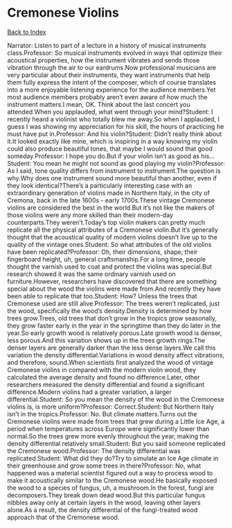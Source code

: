 # Cremonese Violins
[Back to Index](https://github.com/windows10010/tpoExtractor/blog/master/README.md)

Narrator: Listen to part of a lecture in a history of musical instruments class.Professor: So musical instruments evolved in ways that optimize their acoustical properties, how the instrument vibrates and sends those vibration through the air to our eardrums.Now professional musicians are very particular about their instruments, they want instruments that help them fully express the intent of the composer, which of course translates into a more enjoyable listening experience for the audience members.Yet most audience members probably aren’t even aware of how much the instrument matters.I mean, OK. Think about the last concert you attended.When you applauded, what went through your mind?Student: I recently heard a violinist who totally blew me away.So when I applauded, I guess I was showing my appreciation for his skill, the hours of practicing he must have put in.Professor: And his violin?Student: Didn’t really think about it.It looked exactly like mine, which is inspiring in a way knowing my violin could also produce beautiful tones, that maybe I would sound that good someday.Professor: I hope you do.But if your violin isn’t as good as his…Student: You mean he might not sound as good playing my violin?Professor: As I said, tone quality differs from instrument to instrument.The question is why.Why does one instrument sound more beautiful than another, even if they look identical?There’s a particularly interesting case with an extraordinary generation of violins made in Northern Italy, in the city of Cremona, back in the late 1600s - early 1700s.These vintage Cremonese violins are considered the best in the world.But it’s not like the makers of those violins were any more skilled than their modern-day counterparts.They weren’t.Today’s top violin makers can pretty much replicate all the physical attributes of a Cremonese violin.But it’s generally thought that the acoustical quality of modern violins doesn’t live up to the quality of the vintage ones.Student: So what attributes of the old violins have been replicated?Professor: Oh, their dimensions, shape, their fingerboard height, uh, general craftsmanship.For a long time, people thought the varnish used to coat and protect the violins was special.But research showed it was the same ordinary varnish used on furniture.However, researchers have discovered that there are something special about the wood the violins were made from.And recently they have been able to replicate that too.Student: How? Unless the trees that Cremonese used are still alive.Professor: The trees weren’t replicated, just the wood, specifically the wood’s density.Density is determined by how trees grow.Trees, old trees that don’t grow in the tropics grow seasonally, they grow faster early in the year in the springtime than they do later in the year.So early growth wood is relatively porous.Late growth wood is denser, less porous.And this variation shows up in the trees growth rings.The denser layers are generally darker than the less dense layers.We call this variation the density differential.Variations in wood density affect vibrations, and therefore, sound.When scientists first analyzed the wood of vintage Cremonese violins in compared with the modern violin wood, they calculated the average density and found no difference.Later, other researchers measured the density differential and found a significant difference.Modern violins had a greater variation, a larger differential.Student: So you mean the density of the wood in the Cremonese violins is, is more uniform?Professor: Correct.Student: But Northern Italy isn’t in the tropics.Professor: No. But climate matters.Turns out the Cremonese violins were made from trees that grew during a Little Ice Age, a period when temperatures across Europe were significantly lower than normal.So the trees grew more evenly throughout the year, making the density differential relatively small.Student: But you said someone replicated the Cremonese wood.Professor: The density differential was replicated.Student: What did they do?Try to simulate an Ice Age climate in their greenhouse and grow some trees in there?Professor: No, what happened was a material scientist figured out a way to process wood to make it acoustically similar to the Cremonese wood.He basically exposed the wood to a species of fungus, uh, a mushroom.In the forest, fungi are decomposers.They break down dead wood.But this particular fungus nibbles away only at certain layers in the wood, leaving other layers alone.As a result, the density differential of the fungi-treated wood approach that of the Cremonese wood. 